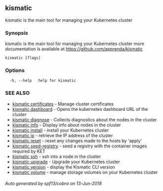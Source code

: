 ## kismatic

kismatic is the main tool for managing your Kubernetes cluster

### Synopsis

kismatic is the main tool for managing your Kubernetes cluster
more documentation is available at https://github.com/apprenda/kismatic

```
kismatic [flags]
```

### Options

```
  -h, --help   help for kismatic
```

### SEE ALSO

* [kismatic certificates](kismatic_certificates.md)	 - Manage cluster certificates
* [kismatic dashboard](kismatic_dashboard.md)	 - Opens the kubernetes dashboard URL of the cluster
* [kismatic diagnose](kismatic_diagnose.md)	 - Collects diagnostics about the nodes in the cluster
* [kismatic info](kismatic_info.md)	 - Display info about nodes in the cluster
* [kismatic install](kismatic_install.md)	 - install your Kubernetes cluster
* [kismatic ip](kismatic_ip.md)	 - retrieve the IP address of the cluster
* [kismatic reset](kismatic_reset.md)	 - reset any changes made to the hosts by 'apply'
* [kismatic seed-registry](kismatic_seed-registry.md)	 - seed a registry with the container images required by KET
* [kismatic ssh](kismatic_ssh.md)	 - ssh into a node in the cluster
* [kismatic upgrade](kismatic_upgrade.md)	 - Upgrade your Kubernetes cluster
* [kismatic version](kismatic_version.md)	 - display the Kismatic CLI version
* [kismatic volume](kismatic_volume.md)	 - manage storage volumes on your Kubernetes cluster

###### Auto generated by spf13/cobra on 13-Jun-2018
